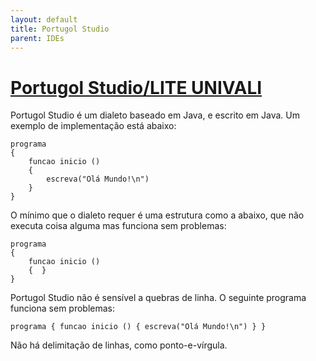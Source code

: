 ```yaml
---
layout: default
title: Portugol Studio
parent: IDEs
---
```


# [Portugol Studio/LITE UNIVALI](http://lite.acad.univali.br/portugol/)

Portugol Studio é um dialeto baseado em Java, e escrito em Java. Um exemplo de implementação está abaixo:

```
programa
{
    funcao inicio ()
    {
        escreva("Olá Mundo!\n")
    }
}
```

O mínimo que o dialeto requer é uma estrutura como a abaixo, que não executa coisa alguma mas funciona sem problemas:

```
programa
{
    funcao inicio ()
    {  }
}
```

Portugol Studio não é sensível a quebras de linha. O seguinte programa funciona sem problemas:

```
programa { funcao inicio () { escreva("Olá Mundo!\n") } }
```

Não há delimitação de linhas, como ponto-e-vírgula.